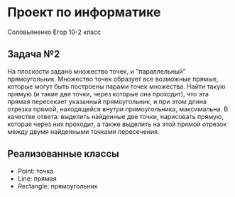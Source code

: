 # Проект по информатике

Соловьяненко Егор 10-2 класс
## Задача №2

На плоскости задано множество точек, и "параллельный" прямоугольник. Множество
точек образует все возможные прямые, которые могут быть построены парами точек
множества. Найти такую прямую (и такие две точки, через которые она проходит),
что эта прямая пересекает указанный прямоугольник, и при этом длина отрезка
прямой, находящейся внутри прямоугольника, максимальна.
В качестве ответа:
выделить найденные две точки,
нарисовать прямую, которая через них проходит,
а также выделить на этой прямой отрезок между двумя найденными точками
пересечения.
## Реализованные классы

- Point: точка
- Line: прямая
- Rectangle: прямоугольник